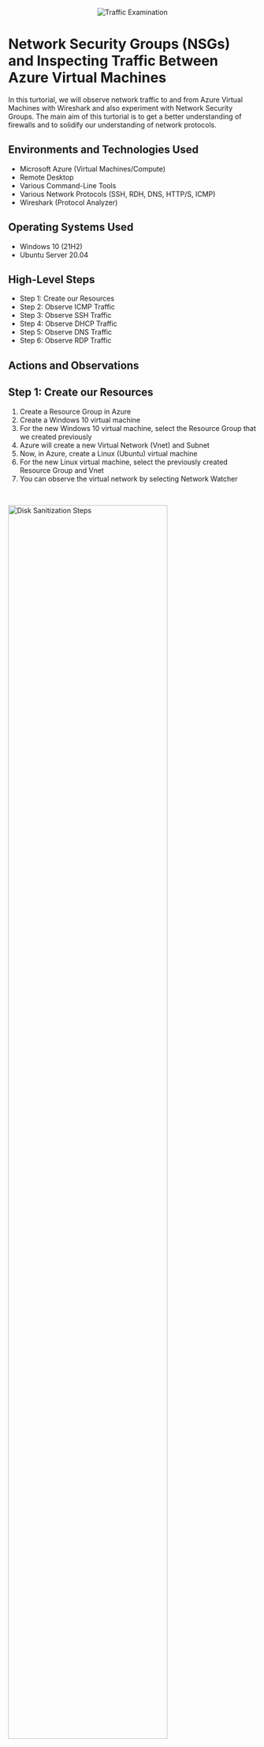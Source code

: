 <p align="center">
<img src="https://i.imgur.com/Ua7udoS.png" alt="Traffic Examination"/>
</p>

<h1>Network Security Groups (NSGs) and Inspecting Traffic Between Azure Virtual Machines</h1>
In this turtorial, we will observe network traffic to and from Azure Virtual Machines with Wireshark and also experiment with Network Security Groups.
The main aim of this turtorial is to get a better understanding of firewalls and to solidify our understanding of network protocols. 
<br />

<h2>Environments and Technologies Used</h2>

- Microsoft Azure (Virtual Machines/Compute)
- Remote Desktop
- Various Command-Line Tools
- Various Network Protocols (SSH, RDH, DNS, HTTP/S, ICMP)
- Wireshark (Protocol Analyzer)

<h2>Operating Systems Used </h2>

- Windows 10 (21H2)
- Ubuntu Server 20.04

<h2>High-Level Steps</h2>

- Step 1: Create our Resources
- Step 2: Observe ICMP Traffic
- Step 3: Observe SSH Traffic
- Step 4: Observe DHCP Traffic
- Step 5: Observe DNS Traffic
- Step 6: Observe RDP Traffic

<h2>Actions and Observations</h2>

<p>
<h2>Step 1: Create our Resources</h2>

1. Create a Resource Group in Azure
2. Create a Windows 10 virtual machine 
3. For the new Windows 10 virtual machine, select the Resource Group that we created previously
4. Azure will create a new Virtual Network (Vnet) and Subnet
5. Now, in Azure, create a Linux (Ubuntu) virtual machine
6. For the new Linux virtual machine, select the previously created Resource Group and Vnet
7. You can observe the virtual network by selecting Network Watcher
</p>
<br />

<p>
<img src="https://i.imgur.com/Rk9EF8n.png" height="80%" width="80%" alt="Disk Sanitization Steps"/>
</p>

<p>
<img src="https://i.imgur.com/dfcWSdh.png" height="80%" width="80%" alt="Disk Sanitization Steps"/>
</p>
<p>
<h2>Step 2: Observe ICMP Traffic</h2>

1. Use Remote Desktop to connect to your Windows 10 Virtual Machine (If you are using a Mac, you can download the Microsoft Remote Desktop app from the App Store) 
2. Within your Windows 10 Virtual Machine, open a browser and download and install Wireshark
3. Open Wireshark and type ICMP in the bar at the top to filter for ICMP traffic only
4. Find the private IP address of the Ubuntu virtual machine on Azure and then ping it from within the Windows 10 virtual machine
5. Observe ping requests and replies within WireShark
6. From The Windows 10 virtual machine, open command line or PowerShell and attempt to ping a public website (such as www.google.com) and observe the traffic in WireShark
7. We will now use VM2's firewall to block ICMP. First, initiate a perpetual ping (-t) from your Windows 10 virtual machine to your Ubuntu virtual machine
8. In Azure, open the Network Security Group for your Ubuntu virtual machine and disable incoming (inbound) ICMP traffic
9. Back in the Windows 10 virtual machine, note the ICMP traffic in WireShark and the command line Ping activity
10. Re-enable ICMP traffic for the Network Security Group for your Ubuntu virtual machine 
11. Back in the Windows 10 virtual machine, observe the ICMP traffic in WireShark and the command line Ping activity (it should start receiving replies again)
12. Stop the ping activity (ctrl + c) 
</p>
<br />

<p>
<img src="https://i.imgur.com/02EVq2V.png" height="80%" width="80%" alt="Disk Sanitization Steps"/>
</p>

<p>
<img src="https://i.imgur.com/sZ00n0t.png" height="80%" width="80%" alt="Disk Sanitization Steps"/>
</p>

<p>
<img src="https://i.imgur.com/nQDRnwI.png" height="80%" width="80%" alt="Disk Sanitization Steps"/>
</p>

<p>
<img src="https://i.imgur.com/7EzT9VK.png" height="80%" width="80%" alt="Disk Sanitization Steps"/>
</p>


<p>
<h2>Step 3: Observe SSH Traffic</h2>

1. Back in Wireshark, filter for SSH traffic only
2. From your Windows 10 virtual machine, use Secure Shell to login into your Ubuntu Virtual Machine's command line (ssh username@private ip address)
3. Type Linux commands (username, pwd, etc) into the  SSH connection and observe SSH traffic spam in WireShark
4. Exit the SSH connection by typing ‘exit’ and pressing [Enter]
</p>
<br />

<p>
<img src="https://i.imgur.com/YSkVjtT.png" height="80%" width="80%" alt="Disk Sanitization Steps"/>
</p>
<p>
Lorem ipsum dolor sit amet, consectetur adipiscing elit, sed do eiusmod tempor incididunt ut labore et dolore magna aliqua. Ut enim ad minim veniam, quis nostrud exercitation ullamco laboris nisi ut aliquip ex ea commodo consequat. Duis aute irure dolor in reprehenderit in voluptate velit esse cillum dolore eu fugiat nulla pariatur.
</p>
<br />

<p>
<img src="https://i.imgur.com/DJmEXEB.png" height="80%" width="80%" alt="Disk Sanitization Steps"/>
</p>
<p>
Lorem ipsum dolor sit amet, consectetur adipiscing elit, sed do eiusmod tempor incididunt ut labore et dolore magna aliqua. Ut enim ad minim veniam, quis nostrud exercitation ullamco laboris nisi ut aliquip ex ea commodo consequat. Duis aute irure dolor in reprehenderit in voluptate velit esse cillum dolore eu fugiat nulla pariatur.
</p>
<br />

<p>
<img src="https://i.imgur.com/DJmEXEB.png" height="80%" width="80%" alt="Disk Sanitization Steps"/>
</p>
<p>
Lorem ipsum dolor sit amet, consectetur adipiscing elit, sed do eiusmod tempor incididunt ut labore et dolore magna aliqua. Ut enim ad minim veniam, quis nostrud exercitation ullamco laboris nisi ut aliquip ex ea commodo consequat. Duis aute irure dolor in reprehenderit in voluptate velit esse cillum dolore eu fugiat nulla pariatur.
</p>
<br />

<p>
<img src="https://i.imgur.com/DJmEXEB.png" height="80%" width="80%" alt="Disk Sanitization Steps"/>
</p>
<p>
Lorem ipsum dolor sit amet, consectetur adipiscing elit, sed do eiusmod tempor incididunt ut labore et dolore magna aliqua. Ut enim ad minim veniam, quis nostrud exercitation ullamco laboris nisi ut aliquip ex ea commodo consequat. Duis aute irure dolor in reprehenderit in voluptate velit esse cillum dolore eu fugiat nulla pariatur.
</p>
<br />

<p>
<img src="https://i.imgur.com/DJmEXEB.png" height="80%" width="80%" alt="Disk Sanitization Steps"/>
</p>
<p>
Lorem ipsum dolor sit amet, consectetur adipiscing elit, sed do eiusmod tempor incididunt ut labore et dolore magna aliqua. Ut enim ad minim veniam, quis nostrud exercitation ullamco laboris nisi ut aliquip ex ea commodo consequat. Duis aute irure dolor in reprehenderit in voluptate velit esse cillum dolore eu fugiat nulla pariatur.
</p>
<br />





